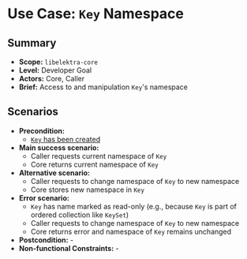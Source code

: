 # Use Case: `Key` Namespace

## Summary

- **Scope:** `libelektra-core`
- **Level:** Developer Goal
- **Actors:** Core, Caller
- **Brief:** Access to and manipulation `Key`'s namespace

## Scenarios

- **Precondition:**
  - [`Key` has been created](UC_key_create.md)
- **Main success scenario:**
  - Caller requests current namespace of `Key`
  - Core returns current namespace of `Key`
- **Alternative scenario:**
  - Caller requests to change namespace of `Key` to new namespace
  - Core stores new namespace in `Key`
- **Error scenario:**
  - `Key` has name marked as read-only (e.g., because `Key` is part of ordered collection like `KeySet`)
  - Caller requests to change namespace of `Key` to new namespace
  - Core returns error and namespace of `Key` remains unchanged
- **Postcondition:** -
- **Non-functional Constraints:** -
